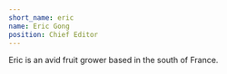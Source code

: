 ```yaml
---
short_name: eric
name: Eric Gong
position: Chief Editor
---
```

Eric is an avid fruit grower based in the south of France.